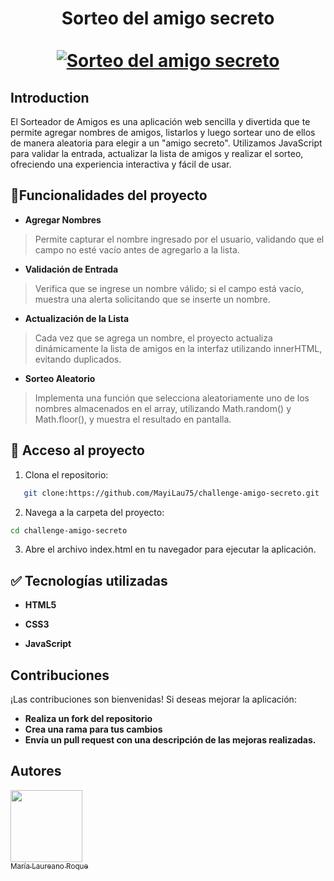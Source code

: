 <div align="center">
  <h1 align="center">
    Sorteo del amigo secreto
    <br />
    <br />
    <a href="">
      <img src="https://github.com/user-attachments/assets/b7ac0200-de77-438b-884b-a35b8e770dc0" alt="Sorteo del amigo secreto">
    </a>
  </h1>
</div>

## Introduction

El Sorteador de Amigos es una aplicación web sencilla y divertida que te permite agregar nombres de amigos, listarlos y luego sortear uno de ellos de manera aleatoria para elegir a un "amigo secreto". Utilizamos JavaScript para validar la entrada, actualizar la lista de amigos y realizar el sorteo, ofreciendo una experiencia interactiva y fácil de usar.

## :hammer:Funcionalidades del proyecto

- **Agregar Nombres**

> Permite capturar el nombre ingresado por el usuario, validando que el campo no esté vacío antes de agregarlo a la lista.

- **Validación de Entrada**

> Verifica que se ingrese un nombre válido; si el campo está vacío, muestra una alerta solicitando que se inserte un nombre.

- **Actualización de la Lista**

> Cada vez que se agrega un nombre, el proyecto actualiza dinámicamente la lista de amigos en la interfaz utilizando innerHTML, evitando duplicados.

- **Sorteo Aleatorio**

> Implementa una función que selecciona aleatoriamente uno de los nombres almacenados en el array, utilizando Math.random() y Math.floor(), y muestra el resultado en pantalla.

## 📁 Acceso al proyecto

1. Clona el repositorio:

```bash
   git clone:https://github.com/MayiLau75/challenge-amigo-secreto.git
```

2. Navega a la carpeta del proyecto:

```bash
cd challenge-amigo-secreto
```

3. Abre el archivo index.html en tu navegador para ejecutar la aplicación.

## ✅ Tecnologías utilizadas

- **HTML5**

- **CSS3**

- **JavaScript**

## Contribuciones

¡Las contribuciones son bienvenidas! Si deseas mejorar la aplicación:

- **Realiza un fork del repositorio**
- **Crea una rama para tus cambios**
- **Envía un pull request con una descripción de las mejoras realizadas.**

## Autores

[<img src="https://github.com/user-attachments/assets/6d454596-9179-408b-9675-aa36654a1c42" width=115><br><sub>María Laureano Roque</sub>](https://github.com/MayiLau75)


